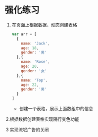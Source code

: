 # 强化练习

  



1. 在页面上根据数据，动态创建表格

   ```javascript
   var arr = [
     {
       name: 'Jack',
       age: 18,
       gender: '男'
     },{
       name: 'Rose',
       age: 20,
       gender: '女'
     },{
       name: 'Top',
       age: 22,
       gender: '男'
     }
   ]
   ```

   - 创建一个表格，展示上面数组中的信息



​      2.根据数据创建表格实现隔行变色功能



​    3 实现流氓广告的关闭